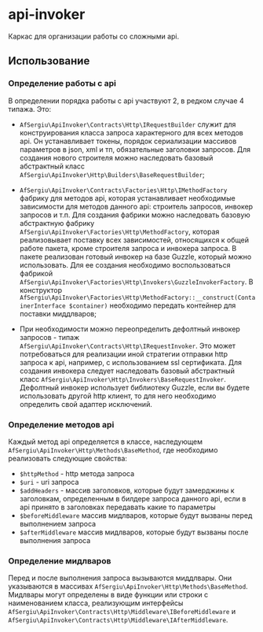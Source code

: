 # api-invoker
Каркас для организации работы со сложными api. 

## Использование
### Определение работы с api
В определении порядка работы с api участвуют 2, в редком случае 4 типажа. Это:
* `AfSergiu\ApiInvoker\Contracts\Http\IRequestBuilder` служит для конструирования класса запроса характерного для всех методов api. Он устанавливает токены, порядок сериализации массивов параметров в json, xml и тп, обязательные заголовки запросов.    Для создания нового строителя можно наследовать базовый абстрактный класс `AfSergiu\ApiInvoker\Http\Builders\BaseRequestBuilder`;
    
* `AfSergiu\ApiInvoker\Contracts\Factories\Http\IMethodFactory` фабрику для методов api, которая устанавливает необходимые зависимости для методов данного api: строитель запросов, инвокер запросов и т.п. Для создания фабрики можно наследовать базовую абстрактную фабрику `AfSergiu\ApiInvoker\Factories\Http\MethodFactory`, которая реализовывает поставку всех зависимостей, относящихся к общей работе пакета, кроме строителя запроса и инвокера запроса. В пакете реализован готовый инвокер на базе Guzzle, который можно использовать. Для ее создания необходимо воспользоваться фабрикой `AfSergiu\ApiInvoker\Factories\Http\Invokers\GuzzleInvokerFactory`. В конструктор `AfSergiu\ApiInvoker\Factories\Http\MethodFactory::__construct(ContainerInterface $container)` необходимо передать контейнер для поставки миддлваров; 

* При необходимости можно переопределить дефолтный инвокер запросов - типаж `AfSergiu\ApiInvoker\Contracts\Http\IRequestInvoker`. Это может потребоваться для реализации иной стратегии отправки http запроса к api, например, с использованием ssl сертификата. Для создания инвокера следует наследовать базовый абстрактный класс `AfSergiu\ApiInvoker\Http\Invokers\BaseRequestInvoker`. Дефолтный инвокер использует библиотеку Guzzle, если вы будете использовать другой http клиент, то для него необходимо определить свой адаптер исключений.
### Определение методов api
 Каждый метод api определяется в классе, наследующем `AfSergiu\ApiInvoker\Http\Methods\BaseMethod`, где необходимо реализовать следующие свойства:
 * `$httpMethod` - http метода запроса
 * `$uri` - uri запроса
 * `$addHeaders` - массив заголовков, которые будут замерджины к заголовкам, определенным в билдере запроса данного api, если в api принято в заголовках передавать какие то параметры  
 * `$beforeMiddleware` массив мидлваров, которые будут вызваны перед выполнением запроса
 * `$afterMiddleware` массив мидлваров, которые будут вызваны после выполнения запроса
 ### Определение мидлваров
 Перед и после выполнения запроса вызываются миддлвары. Они указываются в массивах `AfSergiu\ApiInvoker\Http\Methods\BaseMethod`. Мидлвары могут определены в виде функции или строки с наименованием класса, реализующим интерфейсы `AfSergiu\ApiInvoker\Contracts\Http\Middleware\IBeforeMiddleware` и `AfSergiu\ApiInvoker\Contracts\Http\Middleware\IAfterMiddleware`.
 

